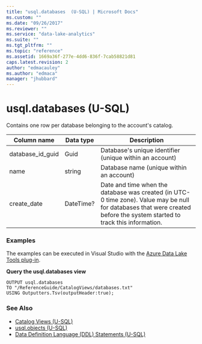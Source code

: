 ```yaml
---
title: "usql.databases  (U-SQL) | Microsoft Docs"
ms.custom: ""
ms.date: "09/26/2017"
ms.reviewer: ""
ms.service: "data-lake-analytics"
ms.suite: ""
ms.tgt_pltfrm: ""
ms.topic: "reference"
ms.assetid: 1669a36f-277e-4dd6-836f-7cab58821d81
caps.latest.revision: 2
author: "edmacauley"
ms.author: "edmaca"
manager: "jhubbard"
---
```

# usql.databases  (U-SQL)
Contains one row per database belonging to the account's catalog.

Column name  |Data type  |Description  
---------|---------|---------
database_id_guid     |Guid         |Database's unique identifier (unique within an account)         
name     |string         |Database name (unique within an account)         
create_date     |DateTime?         |Date and time when the database was created (in UTC-0 time zone). Value may be null for databases that were created before the system started to track this information.  


### Examples
The examples can be executed in Visual Studio with the [Azure Data Lake Tools plug-in](https://www.microsoft.com/download/details.aspx?id=49504).  


**Query the usql.databases view**   
```
OUTPUT usql.databases
TO "/ReferenceGuide/CatalogViews/databases.txt"
USING Outputters.Tsv(outputHeader:true);
```

### See Also
* [Catalog Views (U-SQL)](catalog-views-u-sql.md)
* [usql.objects (U-SQL)](usql-objects-u-sql.md)
* [Data Definition Language (DDL) Statements (U-SQL)](data-definition-language-ddl-statements-u-sql.md)
